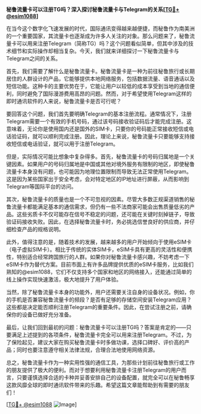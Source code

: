 **秘鲁流量卡可以注册TG吗？深入探讨秘鲁流量卡与Telegram的关系[[TG💪+ @esim1088](https://t.me/s/esim1088)]**

在当今这个数字化飞速发展的时代，国际通讯变得越来越便捷，而秘鲁作为南美洲的一个重要国家，其流量卡也逐渐成为许多人关注的对象。那么问题来了，秘鲁流量卡可以用来注册Telegram（简称TG）吗？这个问题看似简单，但其中涉及的技术细节和实际操作却相当复杂。今天，我们就来详细探讨一下秘鲁流量卡与Telegram之间的关系。

首先，我们需要了解什么是秘鲁流量卡。秘鲁流量卡是一种为前往秘鲁旅行或长期居住的人群设计的产品，它能够提供本地网络服务，包括数据流量、语音通话以及短信功能。这种卡的主要优势在于，它能让用户以较低的成本享受到当地的通信便利，同时避免了国际漫游费用高昂的问题。然而，对于希望使用Telegram这样的即时通讯软件的人来说，秘鲁流量卡是否可行呢？

要回答这个问题，我们首先要明确Telegram的基本注册流程。通常情况下，注册Telegram需要一个有效的手机号码，通过该号码接收验证码后才能完成注册。这意味着，无论你是使用国内还是国外的SIM卡，只要你的号码能正常接收短信或电话验证码，就可以顺利完成注册。因此，理论上来说，秘鲁流量卡只要能够支持接收短信或电话验证，就可以用于注册Telegram。

但是，实际情况可能比想象中复杂得多。首先，秘鲁流量卡的号码归属地是一个关键因素。如果用户的号码归属地是中国或其他对境外服务有限制的地区，即使秘鲁流量卡本身没有问题，也可能因为地理位置限制而导致无法正常使用Telegram。这是因为某些国家出于安全考虑，会对特定地区的IP地址进行屏蔽，从而影响到Telegram等国际平台的访问。

其次，秘鲁流量卡的质量也是一个不可忽视的因素。尽管大多数正规渠道销售的秘鲁流量卡都能满足基本的通信需求，但仍有一些不法商家可能会出售质量低劣的产品。这些劣质卡不仅可能存在信号不稳定的问题，还可能在关键时刻掉链子，导致验证码接收失败。因此，在选择秘鲁流量卡时，务必挑选信誉良好的供应商，并仔细检查产品的规格说明。

此外，值得注意的是，随着技术的发展，越来越多的用户开始倾向于使用eSIM卡（电子虚拟SIM卡）。相比于传统的实体SIM卡，eSIM卡具有更高的灵活性和便携性，特别适合经常跨国旅行的人群。如果你对秘鲁流量卡感兴趣，不妨考虑一下eSIM卡作为替代方案。目前市面上有许多品牌提供优质的eSIM卡服务，比如我们熟知的@esim1088，它们不仅支持多个国家和地区的网络接入，还能通过简单的线上操作实现快速激活，极大地提升了用户体验。

当然，除了秘鲁流量卡本身的功能外，用户还需要关注自身的设备状况。例如，你的手机是否兼容秘鲁流量卡的频段？是否有足够的存储空间安装Telegram应用？这些都是决定能否顺利注册Telegram的重要条件。因此，在尝试注册之前，请确保你的设备已做好充分准备。

最后，让我们回到最初的问题：秘鲁流量卡可以注册TG吗？答案是肯定的——只要满足上述提到的各项条件，秘鲁流量卡完全可以用来注册Telegram。不过，为了保险起见，建议大家在购买秘鲁流量卡时多做功课，选择口碑好、评价高的产品；同时也要注意遵守相关法律法规，合理合法地使用网络资源。

总之，秘鲁流量卡作为一种实用性强的通信工具，为那些计划前往秘鲁旅行或工作的朋友提供了极大的便利。而对于想要利用秘鲁流量卡注册Telegram的用户而言，只要谨慎选择合适的卡种并妥善安排自己的设备配置，就完全可以在秘鲁畅享这款风靡全球的即时通讯软件带来的乐趣。希望这篇文章能帮助到有需要的朋友们！

[[TG💪+ @esim1088](https://t.me/s/esim1088) ![Image](https://i.postimg.cc/4NQfJmqS/Snipaste-2025-05-13-00-14-12.png)]